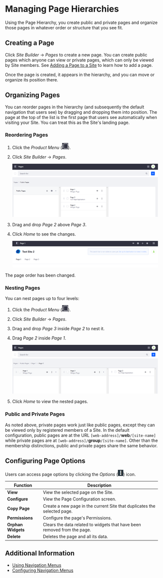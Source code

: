 # Managing Page Hierarchies

Using the Page Hierarchy, you create public and private pages and organize those pages in whatever order or structure that you see fit.

## Creating a Page

Click _Site Builder_ &rarr; _Pages_ to create a new page. You can create public pages which anyone can view or private pages, which can only be viewed by Site members. See [Adding a Page to a Site](../creating-pages/adding-pages/adding-a-page-to-a-site.md) to learn how to add a page.

Once the page is created, it appears in the hierarchy, and you can move or organize its position there.

## Organizing Pages

You can reorder pages in the hierarchy (and subsequently the default navigation that users see) by dragging and dropping them into position. The page at the top of the list is the first page that users see automatically when visiting your Site. You can treat this as the Site's landing page.

### Reordering Pages

1. Click the _Product Menu_ (![Product Menu](../../images/icon-product-menu.png)).
1. Click _Site Builder_ &rarr; _Pages_.

    ![The Site Builder is where you can manage your pages.](./managing-page-hierarchies/images/01.png)

1. Drag and drop _Page 2_ above _Page 3_.
1. Click _Home_ to see the changes.

    ![Page 2 is now before Page 3.](./managing-page-hierarchies/images/02.png)

The page order has been changed.

### Nesting Pages

You can nest pages up to four levels: 

1. Click the _Product Menu_ (![Product Menu](../../images/icon-product-menu.png)).
1. Click _Site Builder_ &rarr; _Pages_.
1. Drag and drop _Page 3_ inside _Page 2_ to nest it.
1. Drag _Page 2_ inside _Page 1_.

    ![Page 3 has been nested into page 2 which is nested in Page 1.](./managing-page-hierarchies/images/03.png)

1. Click _Home_ to view the nested pages.

### Public and Private Pages

As noted above, private pages work just like public pages, except they can be viewed only by registered members of a Site. In the default configuration, public pages are at the URL `[web-address]/`**web**`/[site-name]` while private pages are at `[web-address]/`**group**`/[site-name]`. Other than the membership distinctions, public and private pages share the same behavior.

## Configuring Page Options

Users can access page options by clicking the _Options_ (![Option](../../images/icon-options.png)) icon.

| Function | Description |
| --- | --- |
| **View** | View the selected page on the Site. |
| **Configure** | View the Page Configuration screen. |
| **Copy Page** | Create a new page in the current Site that duplicates the selected page. |
| **Permissions** | Configure the page's Permissions. |
| **Orphan Widgets** | Clears the data related to widgets that have been removed from the page. |
| **Delete** | Deletes the page and all its data. |

## Additional Information

* [Using Navigation Menus](./using-navigation-menus.md)
* [Configuring Navigation Menus](./configuring-navigation-menus.md)
